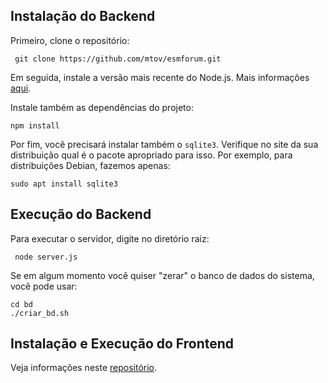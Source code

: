 ## Instalação do Backend

Primeiro, clone o repositório:

``` git clone https://github.com/mtov/esmforum.git```

Em seguida, instale a versão mais recente do Node.js. Mais informações [aqui](https://nodejs.org/en/download).

Instale também as dependências do projeto:

```console
npm install 
```
Por fim, você precisará instalar também o ```sqlite3```. Verifique no site da sua distribuição qual é o pacote apropriado para isso. Por exemplo, para distribuições Debian, fazemos apenas:

```console
sudo apt install sqlite3
```

## Execução do Backend

Para executar o servidor, digite no diretório raiz:

``` node server.js```

Se em algum momento você quiser "zerar" o banco de dados do sistema, você pode usar:

```
cd bd
./criar_bd.sh
```

## Instalação e Execução do Frontend

Veja informações neste [repositório](https://github.com/mtov/esmforum-react).
